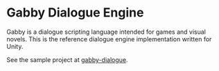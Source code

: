 # Gabby Dialogue Engine

Gabby is a dialogue scripting language intended for games and visual novels. 
This is the reference dialogue engine implementation written for Unity.

See the sample project at [gabby-dialogue](https://github.com/zdawson/gabby-dialogue).
